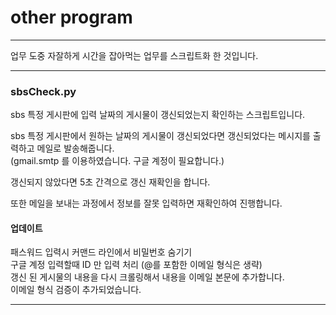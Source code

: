 # other program

---

업무 도중 자잘하게 시간을 잡아먹는 업무를 스크립트화 한 것입니다.

---

### sbsCheck.py

sbs 특정 게시판에 입력 날짜의 게시물이 갱신되었는지 확인하는 스크립트입니다.  

sbs 특정 게시판에서 원하는 날짜의 게시물이 갱신되었다면 갱신되었다는 메시지를 출력하고 메일로 발송해줍니다.  
(gmail.smtp 를 이용하였습니다. 구글 계정이 필요합니다.)  

갱신되지 않았다면 5초 간격으로 갱신 재확인을 합니다.

또한 메일을 보내는 과정에서 정보를 잘못 입력하면 재확인하여 진행합니다.

#### 업데이트
패스워드 입력시 커맨드 라인에서 비밀번호 숨기기  
구글 계정 입력할때 ID 만 입력 처리 (@를 포함한 이메일 형식은 생략)  
갱신 된 게시물의 내용을 다시 크롤링해서 내용을 이메일 본문에 추가합니다.  
이메일 형식 검증이 추가되었습니다.

---

